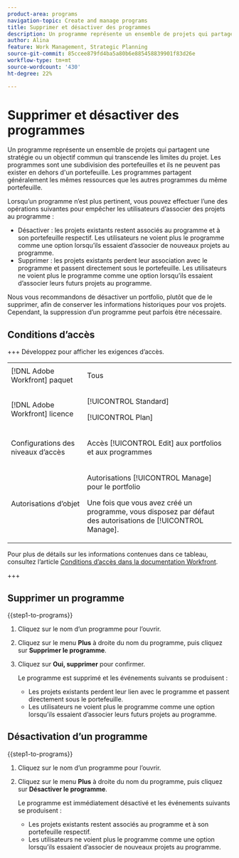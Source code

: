 ```yaml
---
product-area: programs
navigation-topic: Create and manage programs
title: Supprimer et désactiver des programmes
description: Un programme représente un ensemble de projets qui partagent une stratégie ou un objectif commun qui transcende les limites du projet. Les programmes sont une subdivision des portefeuilles et ils ne peuvent pas exister en dehors d'un portefeuille. Les programmes partagent généralement les mêmes ressources que les autres programmes du même portefeuille. Vous pouvez supprimer ou désactiver un programme lorsqu’il devient inutile.
author: Alina
feature: Work Management, Strategic Planning
source-git-commit: 85ccee879fd4ba5a80b6e885458839901f83d26e
workflow-type: tm+mt
source-wordcount: '430'
ht-degree: 22%

---
```


# Supprimer et désactiver des programmes

Un programme représente un ensemble de projets qui partagent une stratégie ou un objectif commun qui transcende les limites du projet. Les programmes sont une subdivision des portefeuilles et ils ne peuvent pas exister en dehors d&#39;un portefeuille. Les programmes partagent généralement les mêmes ressources que les autres programmes du même portefeuille.

Lorsqu’un programme n’est plus pertinent, vous pouvez effectuer l’une des opérations suivantes pour empêcher les utilisateurs d’associer des projets au programme :

* Désactiver : les projets existants restent associés au programme et à son portefeuille respectif. Les utilisateurs ne voient plus le programme comme une option lorsqu’ils essaient d’associer de nouveaux projets au programme.
* Supprimer : les projets existants perdent leur association avec le programme et passent directement sous le portefeuille. Les utilisateurs ne voient plus le programme comme une option lorsqu’ils essaient d’associer leurs futurs projets au programme.

Nous vous recommandons de désactiver un portfolio, plutôt que de le supprimer, afin de conserver les informations historiques pour vos projets. Cependant, la suppression d’un programme peut parfois être nécessaire.

## Conditions d’accès

+++ Développez pour afficher les exigences d’accès.

<table style="table-layout:auto"> 
 <col> 
 <col> 
 <tbody> 
  <tr> 
   <td role="rowheader">[!DNL Adobe Workfront] paquet</td>

<td> <p>Tous</p> </td> 
  </tr> 
  <tr> 
   <td role="rowheader">[!DNL Adobe Workfront] licence</td> 
   <td> <p>[!UICONTROL Standard]</p><p>[!UICONTROL Plan]</p> </td> 
  </tr> 
  <tr> 
   <td role="rowheader">Configurations des niveaux d’accès</td> 
   <td> <p>Accès [!UICONTROL Edit] aux portfolios et aux programmes </p>  </td> 
  </tr> 
  <tr> 
   <td role="rowheader">Autorisations d’objet</td> 
   <td> <p>Autorisations [!UICONTROL Manage] pour le portfolio</p> <p>Une fois que vous avez créé un programme, vous disposez par défaut des autorisations de [!UICONTROL Manage].</p>  </td> 
  </tr> 
 </tbody> 
</table>

Pour plus de détails sur les informations contenues dans ce tableau, consultez l’article [Conditions d’accès dans la documentation Workfront](/help/quicksilver/administration-and-setup/add-users/access-levels-and-object-permissions/access-level-requirements-in-documentation.md).

+++

## Supprimer un programme

{{step1-to-programs}}

1. Cliquez sur le nom d’un programme pour l’ouvrir.
1. Cliquez sur le menu **Plus** à droite du nom du programme, puis cliquez sur **Supprimer le programme**.
1. Cliquez sur **Oui, supprimer** pour confirmer.

   Le programme est supprimé et les événements suivants se produisent :

   * Les projets existants perdent leur lien avec le programme et passent directement sous le portefeuille.
   * Les utilisateurs ne voient plus le programme comme une option lorsqu’ils essaient d’associer leurs futurs projets au programme.

## Désactivation d’un programme

{{step1-to-programs}}

1. Cliquez sur le nom d’un programme pour l’ouvrir.
1. Cliquez sur le menu **Plus** à droite du nom du programme, puis cliquez sur **Désactiver le programme**.

   Le programme est immédiatement désactivé et les événements suivants se produisent :

   * Les projets existants restent associés au programme et à son portefeuille respectif.
   * Les utilisateurs ne voient plus le programme comme une option lorsqu’ils essaient d’associer de nouveaux projets au programme.